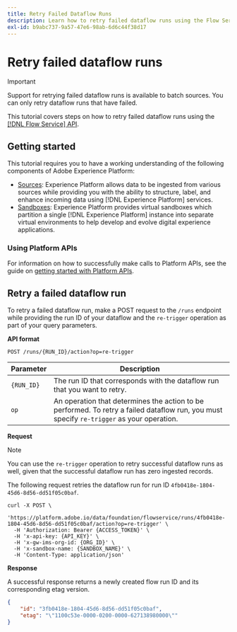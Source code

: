 ```yaml
---
title: Retry Failed Dataflow Runs
description: Learn how to retry failed dataflow runs using the Flow Service API.
exl-id: b9abc737-9a57-47e6-98ab-6d6c44f38d17
---
```

# Retry failed dataflow runs

>[!IMPORTANT]
>
>Support for retrying failed dataflow runs is available to batch sources. You can only retry dataflow runs that have failed.

This tutorial covers steps on how to retry failed dataflow runs using the [[!DNL Flow Service] API](https://www.adobe.io/experience-platform-apis/references/flow-service/).

## Getting started

This tutorial requires you to have a working understanding of the following components of Adobe Experience Platform:

* [Sources](../../home.md): Experience Platform allows data to be ingested from various sources while providing you with the ability to structure, label, and enhance incoming data using [!DNL Experience Platform] services.
* [Sandboxes](../../../sandboxes/home.md): Experience Platform provides virtual sandboxes which partition a single [!DNL Experience Platform] instance into separate virtual environments to help develop and evolve digital experience applications.

### Using Platform APIs

For information on how to successfully make calls to Platform APIs, see the guide on [getting started with Platform APIs](../../../landing/api-guide.md).

## Retry a failed dataflow run

To retry a failed dataflow run, make a POST request to the `/runs` endpoint while providing the run ID of your dataflow and the `re-trigger` operation as part of your query parameters.

**API format**

```http
POST /runs/{RUN_ID}/action?op=re-trigger
```

| Parameter | Description |
| --- | --- |
| `{RUN_ID}` | The run ID that corresponds with the dataflow run that you want to retry. |
| `op` | An operation that determines the action to be performed. To retry a failed dataflow run, you must specify `re-trigger` as your operation. |

**Request**

>[!NOTE]
>
>You can use the `re-trigger` operation to retry successful dataflow runs as well, given that the successful dataflow run has zero ingested records.

The following request retries the dataflow run for run ID `4fb0418e-1804-45d6-8d56-dd51f05c0baf`.

```shell
curl -X POST \
  'https://platform.adobe.io/data/foundation/flowservice/runs/4fb0418e-1804-45d6-8d56-dd51f05c0baf/action?op=re-trigger' \
  -H 'Authorization: Bearer {ACCESS_TOKEN}' \
  -H 'x-api-key: {API_KEY}' \
  -H 'x-gw-ims-org-id: {ORG_ID}' \
  -H 'x-sandbox-name: {SANDBOX_NAME}' \
  -H 'Content-Type: application/json'
```

**Response**

A successful response returns a newly created flow run ID and its corresponding etag version.

```json
{
    "id": "3fb0418e-1804-45d6-8d56-dd51f05c0baf",
    "etag": "\"1100c53e-0000-0200-0000-627138980000\""
}
```
